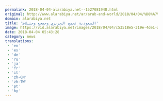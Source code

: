 ```yaml
---
permalink: 2018-04-04-alarabiya.net--1527081948.html
original: http://www.alarabiya.net/ar/arab-and-world/2018/04/04/%D8%A7%D9%84%D8%B3%D8%B9%D9%88%D8%AF%D9%8A%D8%A9-%D8%AA%D8%AC%D9%85%D8%B9-%D8%A7%D9%84%D8%AD%D8%B1%D9%8A%D8%B1%D9%8A-%D9%88%D8%AC%D8%B9%D8%AC%D8%B9-%D9%88%D8%AC%D9%86%D8%A8%D9%84%D8%A7%D8%B7.html
domain: alarabiya.net
title: 'السعودية تجمع الحريري وجعجع وجنبلاط'
image: https://vid.alarabiya.net/images/2018/04/04/c53518e5-319e-4de1-a5ed-9a53019862c6/c53518e5-319e-4de1-a5ed-9a53019862c6_16x9_600x338.png
date: 2018-04-04 05:43:28
category: news
translations: 
 - 'en'
 - 'es'
 - 'de'
 - 'ru'
 - 'ja'
 - 'fr'
 - 'it'
 - 'zh-CN'
 - 'zh-TW'
 - 'pt'
 - 'hy'
---
```


